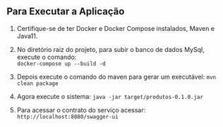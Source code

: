 ## Para Executar a Aplicação
1. Certifique-se de ter Docker e Docker Compose instalados, Maven e Java11.

2. No diretório raiz do projeto, para subir o banco de dados MySql, execute o comando:  
   ``` docker-compose up --build -d ```

3. Depois execute o comando do maven para gerar um executável:
   ``` mvn clean package ```

4. Agora execute o sistema:
   ``` java -jar target/produtos-0.1.0.jar ```

5. Para acessar o contrato do serviço acessar:
    ``` http://localhost:8080/swagger-ui   ``` 

